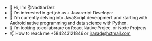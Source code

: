 - 👋 Hi, I’m @NadGarDez
- 👀 I’m interested in get job as a Javascript Developer
- 🌱 I'm currently delving into JavaScript development and starting with Android native programming and data science with Python.
- 💞️ I’m looking to collaborate on React Native Project or Node Projects
- 📫 How to reach me +584243121846 or iranad@hotmail.com

<!---
NadGarDez/NadGarDez is a ✨ special ✨ repository because its `README.md` (this file) appears on your GitHub profile.
You can click the Preview link to take a look at your changes.
--->
